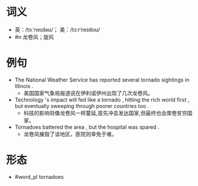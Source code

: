# 词义
- 英：/tɔːˈneɪdəʊ/； 美：/tɔːrˈneɪdoʊ/
- #n 龙卷风；旋风
# 例句
- The National Weather Service has reported several tornado sightings in Illinois .
	- 美国国家气象局报道说在伊利诺伊州出现了几次龙卷风。
- Technology 's impact will fed like a tornado , hitting the rich world first , but eventually sweeping through poorer countries too .
	- 科技的影响将像龙卷风一样蔓延,首先冲击发达国家,但最终也会席卷贫穷国家。
- Tornadoes battered the area , but the hospital was spared .
	- 龙卷风摧毁了该地区，医院则幸免于难。
# 形态
- #word_pl tornadoes
